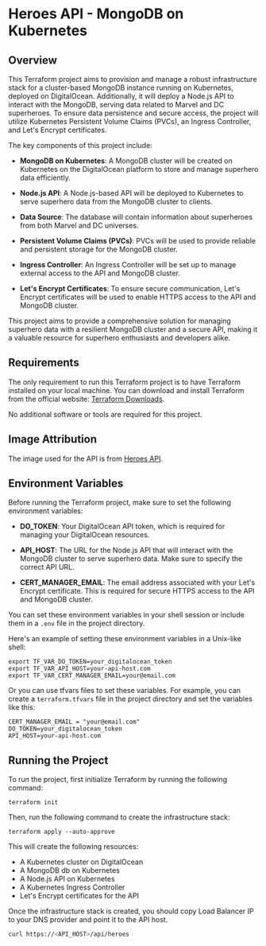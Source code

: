 # Heroes API - MongoDB on Kubernetes

## Overview

This Terraform project aims to provision and manage a robust infrastructure stack for a cluster-based MongoDB instance running on Kubernetes, deployed on DigitalOcean. Additionally, it will deploy a Node.js API to interact with the MongoDB, serving data related to Marvel and DC superheroes. To ensure data persistence and secure access, the project will utilize Kubernetes Persistent Volume Claims (PVCs), an Ingress Controller, and Let's Encrypt certificates.

The key components of this project include:

- **MongoDB on Kubernetes**: A MongoDB cluster will be created on Kubernetes on the DigitalOcean platform to store and manage superhero data efficiently.

- **Node.js API**: A Node.js-based API will be deployed to Kubernetes to serve superhero data from the MongoDB cluster to clients.

- **Data Source**: The database will contain information about superheroes from both Marvel and DC universes.

- **Persistent Volume Claims (PVCs)**: PVCs will be used to provide reliable and persistent storage for the MongoDB cluster.

- **Ingress Controller**: An Ingress Controller will be set up to manage external access to the API and MongoDB cluster.

- **Let's Encrypt Certificates**: To ensure secure communication, Let's Encrypt certificates will be used to enable HTTPS access to the API and MongoDB cluster.

This project aims to provide a comprehensive solution for managing superhero data with a resilient MongoDB cluster and a secure API, making it a valuable resource for superhero enthusiasts and developers alike.

## Requirements

The only requirement to run this Terraform project is to have Terraform installed on your local machine. You can download and install Terraform from the official website: [Terraform Downloads](https://www.terraform.io/downloads.html).

No additional software or tools are required for this project.

## Image Attribution

The image used for the API is from [Heroes API](https://hub.docker.com/r/juanfr97/heroes-api).


## Environment Variables

Before running the Terraform project, make sure to set the following environment variables:

- **DO_TOKEN**: Your DigitalOcean API token, which is required for managing your DigitalOcean resources.

- **API_HOST**: The URL for the Node.js API that will interact with the MongoDB cluster to serve superhero data. Make sure to specify the correct API URL.

- **CERT_MANAGER_EMAIL**: The email address associated with your Let's Encrypt certificate. This is required for secure HTTPS access to the API and MongoDB cluster.

You can set these environment variables in your shell session or include them in a `.env` file in the project directory.

Here's an example of setting these environment variables in a Unix-like shell:

```shell
export TF_VAR_DO_TOKEN=your_digitalocean_token
export TF_VAR_API_HOST=your-api-host.com
export TF_VAR_CERT_MANAGER_EMAIL=your@email.com
```

Or you can use tfvars files to set these variables. For example, you can create a `terraform.tfvars` file in the project directory and set the variables like this:

```text
CERT_MANAGER_EMAIL = "your@email.com"
DO_TOKEN=your_digitalocean_token
API_HOST=your-api-host.com
```

## Running the Project

To run the project, first initialize Terraform by running the following command:

```shell
terraform init
```

Then, run the following command to create the infrastructure stack:

```shell
terraform apply --auto-approve
```

This will create the following resources:

- A Kubernetes cluster on DigitalOcean
- A MongoDB db on Kubernetes
- A Node.js API on Kubernetes
- A Kubernetes Ingress Controller
- Let's Encrypt certificates for the API

Once the infrastructure stack is created, you should copy Load Balancer IP to your DNS provider and point it to the API host.

```bash
curl https://<API_HOST>/api/heroes
```
